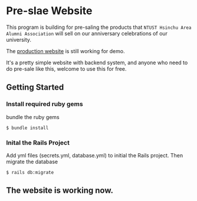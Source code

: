 # Pre-slae Website

This program is building for pre-saling the products that `NTUST Hsinchu Area Alumni Association` will sell on our anniversary celebrations of our university.

The [production website](https://bamboo.villager.website/) is still working for demo.

It's a pretty simple website with backend system, and anyone who need to do pre-sale like this, welcome to use this for free.

## Getting Started

### Install required ruby gems

bundle the ruby gems

```
$ bundle install
```

### Inital the Rails Project

Add yml files (secrets.yml, database.yml) to initial the Rails project.
Then migrate the database

```
$ rails db:migrate
```

## The website is working now.



